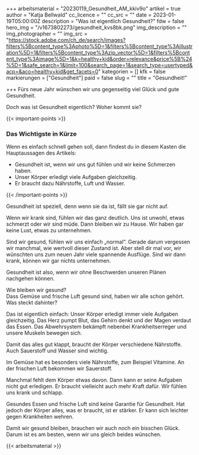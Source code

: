+++
arbeitsmaterial = "20230119_Gesundheit_AM_kkiv9o"
artikel = true
author = "Katja Bellwald"
cc_licence = ""
cc_src = ""
date = 2023-01-19T05:00:00Z
description = "Was ist eigentlich Gesundheit?"
fdw = false
hero_img = "/v1673802273/gesundheit_kvs8bk.png"
img_description = ""
img_photographer = ""
img_src = "https://stock.adobe.com/ch_de/search/images?filters%5Bcontent_type%3Aphoto%5D=1&filters%5Bcontent_type%3Aillustration%5D=1&filters%5Bcontent_type%3Azip_vector%5D=1&filters%5Bcontent_type%3Aimage%5D=1&k=healthy+kid&order=relevance&price%5B%24%5D=1&safe_search=1&limit=100&search_page=1&search_type=usertyped&acp=&aco=healthy+kid&get_facets=0"
kategorien = []
kfk = false
markierungen = ["Gesundheit"]
paid = false
slug = ""
title = "Gesundheit!"

+++
Fürs neue Jahr wünschen wir uns gegenseitig viel Glück und gute Gesundheit.

Doch was ist Gesundheit eigentlich? Woher kommt sie?

  
{{< important-points >}} <h3>Das Wichtigste in Kürze</h3>

<p>Wenn es einfach schnell gehen soll, dann findest du in diesem Kasten die Hauptaussagen des Artikels:</p>

<ul>

<li>Gesundheit ist, wenn wir uns gut fühlen und wir keine Schmerzen haben.</li>

<li>Unser Körper erledigt viele Aufgaben gleichzeitig.</li>

<li>Er braucht dazu Nährstoffe, Luft und Wasser.</li>

</ul> {{< /important-points >}}

Gesundheit ist speziell, denn wenn sie da ist, fällt sie gar nicht auf.

Wenn wir krank sind, fühlen wir das ganz deutlich. Uns ist unwohl, etwas schmerzt oder wir sind müde. Dann bleiben wir zu Hause. Wir haben gar keine Lust, etwas zu unternehmen.

Sind wir gesund, fühlen wir uns einfach „normal“. Gerade darum vergessen wir manchmal, wie wertvoll dieser Zustand ist. Aber stell dir mal vor, wir wünschten uns zum neuen Jahr viele spannende Ausflüge. Sind wir dann krank, können wir gar nichts unternehmen.

Gesundheit ist also, wenn wir ohne Beschwerden unseren Plänen nachgehen können.

Wie bleiben wir gesund?   
Dass Gemüse und frische Luft gesund sind, haben wir alle schon gehört. Was steckt dahinter?

Das ist eigentlich einfach: Unser Körper erledigt immer viele Aufgaben gleichzeitig. Das Herz pumpt Blut, das Gehirn denkt und der Magen verdaut das Essen. Das Abwehrsystem bekämpft nebenbei Krankheitserreger und unsere Muskeln bewegen sich.

Damit das alles gut klappt, braucht der Körper verschiedene Nährstoffe. Auch Sauerstoff und Wasser sind wichtig.

Im Gemüse hat es besonders viele Nährstoffe, zum Beispiel Vitamine. An der frischen Luft bekommen wir Sauerstoff.

Manchmal fehlt dem Körper etwas davon. Dann kann er seine Aufgaben nicht gut erledigen. Er braucht vielleicht auch mehr Kraft dafür. Wir fühlen uns krank und schlapp.

Gesundes Essen und frische Luft sind keine Garantie für Gesundheit. Hat jedoch der Körper alles, was er braucht, ist er stärker. Er kann sich leichter gegen Krankheiten wehren.

Damit wir gesund bleiben, brauchen wir auch noch ein bisschen Glück. Darum ist es am besten, wenn wir uns gleich beides wünschen.



 {{< arbeitsmaterial >}} 